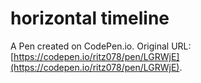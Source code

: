 # horizontal timeline

A Pen created on CodePen.io. Original URL: [https://codepen.io/ritz078/pen/LGRWjE](https://codepen.io/ritz078/pen/LGRWjE).


